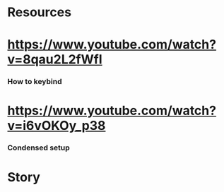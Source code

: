 # Resources
# https://www.youtube.com/watch?v=8qau2L2fWfI
### How to keybind
# https://www.youtube.com/watch?v=i6vOKOy_p38
### Condensed setup
# Story
